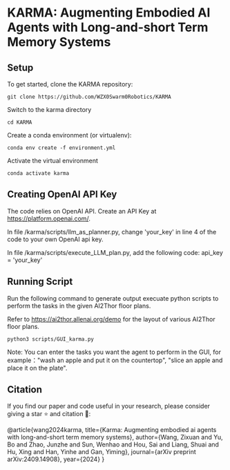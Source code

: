 # **KARMA: Augmenting Embodied AI Agents with Long-and-short Term Memory Systems**
## Setup

To get started, clone the KARMA repository:
```
git clone https://github.com/WZX0Swarm0Robotics/KARMA
```

Switch to the karma directory
```
cd KARMA
```

Create a conda environment (or virtualenv):
```
conda env create -f environment.yml
```

Activate the virtual environment
```
conda activate karma
```

## Creating OpenAI API Key
The code relies on OpenAI API. Create an API Key at https://platform.openai.com/.

In file /karma/scripts/llm_as_planner.py, change 'your_key' in line 4 of the code to your own OpenAI api key.

In file /karma/scripts/execute_LLM_plan.py, add the following code: api_key = 'your_key'

## Running Script
Run the following command to generate output execuate python scripts to perform the tasks in the given AI2Thor floor plans. 

Refer to https://ai2thor.allenai.org/demo for the layout of various AI2Thor floor plans.

```
python3 scripts/GUI_karma.py 
```
Note: You can enter the tasks you want the agent to perform in the GUI, for example："wash an apple and put it on the countertop", "slice an apple and place it on the plate". 

## Citation
If you find our paper and code useful in your research, please consider giving a star ⭐ and citation 📝:

@article{wang2024karma,
  title={Karma: Augmenting embodied ai agents with long-and-short term memory systems},
  author={Wang, Zixuan and Yu, Bo and Zhao, Junzhe and Sun, Wenhao and Hou, Sai and Liang, Shuai and Hu, Xing and Han, Yinhe and Gan, Yiming},
  journal={arXiv preprint arXiv:2409.14908},
  year={2024}
}
